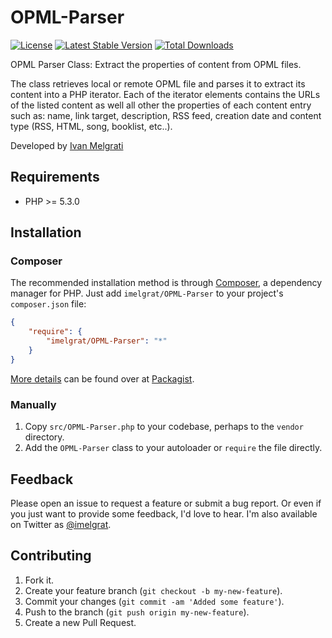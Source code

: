 OPML-Parser
==================

[![License](https://poser.pugx.org/imelgrat/OPML-Parser/license)](https://packagist.org/packages/imelgrat/OPML-Parser)
[![Latest Stable Version](https://poser.pugx.org/imelgrat/OPML-Parser/v/stable)](https://packagist.org/packages/imelgrat/OPML-Parser)
[![Total Downloads](https://poser.pugx.org/imelgrat/OPML-Parser/downloads)](https://packagist.org/packages/imelgrat/OPML-Parser)

OPML Parser Class: Extract the properties of content from OPML files. 

The class retrieves local or remote OPML file and parses it to extract its content into a PHP iterator.
Each of the iterator elements contains the URLs of the listed content as well all other the properties of each content entry such as: name, link target, description, RSS feed, creation date and content type (RSS, HTML, song, booklist, etc..).

Developed by [Ivan Melgrati](https://twitter.com/imelgrat) 

Requirements
------------

*   PHP >= 5.3.0

Installation
------------

### Composer

The recommended installation method is through
[Composer](http://getcomposer.org/), a dependency manager for PHP. Just add
`imelgrat/OPML-Parser` to your project's `composer.json` file:

```json
{
    "require": {
        "imelgrat/OPML-Parser": "*"
    }
}
```

[More details](http://packagist.org/packages/imelgrat/OPML-Parser) can
be found over at [Packagist](http://packagist.org).

### Manually

1.  Copy `src/OPML-Parser.php` to your codebase, perhaps to the `vendor`
    directory.
2.  Add the `OPML-Parser` class to your autoloader or `require` the file
    directly.

Feedback
--------

Please open an issue to request a feature or submit a bug report. Or even if
you just want to provide some feedback, I'd love to hear. I'm also available on
Twitter as [@imelgrat](https://twitter.com/imelgrat).

Contributing
------------

1.  Fork it.
2.  Create your feature branch (`git checkout -b my-new-feature`).
3.  Commit your changes (`git commit -am 'Added some feature'`).
4.  Push to the branch (`git push origin my-new-feature`).
5.  Create a new Pull Request.

